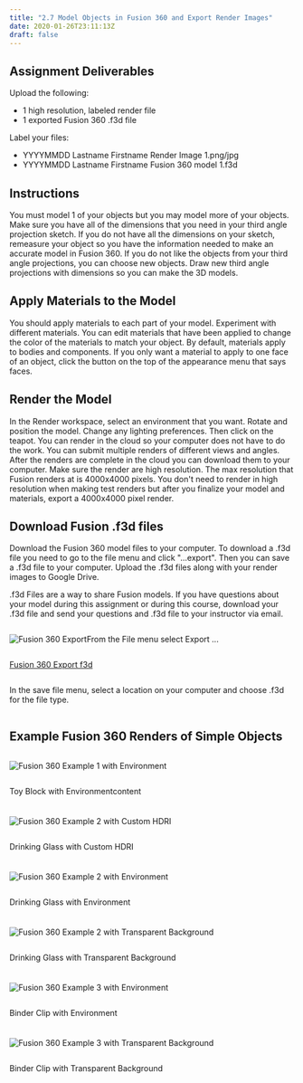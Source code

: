 ```yaml
---
title: "2.7 Model Objects in Fusion 360 and Export Render Images"
date: 2020-01-26T23:11:13Z
draft: false
---
```


## Assignment Deliverables

Upload the following:

- 1 high resolution, labeled render file
- 1 exported Fusion 360 .f3d file

Label your files:

- YYYYMMDD Lastname Firstname Render Image 1.png/jpg
- YYYYMMDD Lastname Firstname Fusion 360 model 1.f3d

## Instructions

You must model 1 of your objects but you may model more of your objects. Make sure you have all of the dimensions that you need in your third angle projection sketch. If you do not have all the dimensions on your sketch, remeasure your object so you have the information needed to make an accurate model in Fusion 360. If you do not like the objects from your third angle projections, you can choose new objects. Draw new third angle projections with dimensions so you can make the 3D models.

## Apply Materials to the Model

You should apply materials to each part of your model. Experiment with different materials. You can edit materials that have been applied to change the color of the materials to match your object. By default, materials apply to bodies and components. If you only want a material to apply to one face of an object, click the button on the top of the appearance menu that says faces.

## Render the Model

In the Render workspace, select an environment that you want. Rotate and position the model. Change any lighting preferences. Then click on the teapot. You can render in the cloud so your computer does not have to do the work. You can submit multiple renders of different views and angles. After the renders are complete in the cloud you can download them to your computer. Make sure the render are high resolution. The max resolution that Fusion renders at is 4000x4000 pixels. You don't need to render in high resolution when making test renders but after you finalize your model and materials, export a 4000x4000 pixel render.

## Download Fusion .f3d files

Download the Fusion 360 model files to your computer. To download a .f3d file you need to go to the file menu and click "...export". Then you can save a .f3d file to your computer. Upload the .f3d files along with your render images to Google Drive.

.f3d Files are a way to share Fusion models. If you have questions about your model during this assignment or during this course, download your .f3d file and send your questions and .f3d file to your instructor via email.

<div style="display: flex; flex-wrap: wrap;">
    
![Fusion 360 Export](2022-Fusion-360-Export.png)

From the File menu select Export ...

[Fusion 360 Export f3d](2022-Fusion-360-Export-f3d.png)

In the save file menu, select a location on your computer and choose .f3d for the file type.

</div>

## Example Fusion 360 Renders of Simple Objects

<div style="display: grid; grid-template-columns: repeat(auto-fit, minmax(300px, 1fr)); grid-gap: 0.5rem;">

<div style="display: flex; flex-direction: column;">

![Fusion 360 Example 1 with Environment](2022-Kuehnle-Jimmy-Model-Object-from-Sketch-Fusion-360-Example-1-with-Environment.jpg)

Toy Block with Environmentcontent

</div>

<div style="display: flex; flex-direction: column;">

![Fusion 360 Example 2 with Custom HDRI](2022-Kuehnle-Jimmy-Model-Object-from-Sketch-Fusion-360-Example-2-with-Custom-HDRI.jpg)

Drinking Glass with Custom HDRI

</div>

<div style="display: flex; flex-direction: column;">

![Fusion 360 Example 2 with Environment](2022-Kuehnle-Jimmy-Model-Object-from-Sketch-Fusion-360-Example-2-with-Environment.jpg)

Drinking Glass with Environment

</div>

<div style="display: flex; flex-direction: column;">

![Fusion 360 Example 2 with Transparent Background](2022-Kuehnle-Jimmy-Model-Object-from-Sketch-Fusion-360-Example-2-with-Transparent-Background.jpg)

Drinking Glass with Transparent Background

</div>

<div style="display: flex; flex-direction: column;">

![Fusion 360 Example 3 with Environment](2022-Kuehnle-Jimmy-Model-Object-from-Sketch-Fusion-360-Example-3-with-Environment.jpg)

Binder Clip with Environment

</div>

<div style="display: flex; flex-direction: column;">

![Fusion 360 Example 3 with Transparent Background](2022-Kuehnle-Jimmy-Model-Object-from-Sketch-Fusion-360-Example-3-with-Transparent-Background.jpg)

Binder Clip with Transparent Background

</div>

</div>
